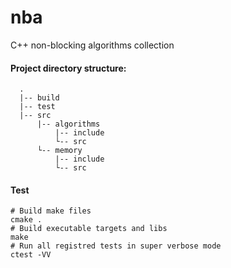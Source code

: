 # nba

C++ non-blocking algorithms collection

#### Project directory structure:
````
  .
  |-- build
  |-- test
  |-- src
      |-- algorithms
          |-- include
          └-- src
      └-- memory
          |-- include
          └-- src  
````

#### Test
```
# Build make files
cmake .
# Build executable targets and libs
make
# Run all registred tests in super verbose mode
ctest -VV
```
